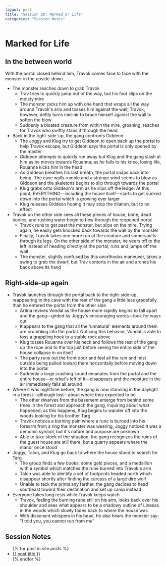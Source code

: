 ```yaml
---
layout: post
title: "Session 20: Marked or Life"
categories: "Session Notes"
---
```

# Marked for Life

## In the between world
With the portal closed behind him, Travok comes face to face with the monster in the upside-down...
  - The monster reaches down to grab Travok
    - Trav tries to quickly jump out of the way, but his foot slips on the moisty mire
    - The monster picks him up with one hand that wraps all the way around Travok's arm and tosses him against the wall; Travok, however, deftly turns mid-air to brace himself against the wall to soften the blow
    - Suddenly a bloated creature from within the mire, groaning, reaches for Travok who swiftly stabs it through the head
  - Back in the right-side-up, the gang confronts Giddeon
    - The Joggy and Klug try to get Giddeon to open back up the portal to help Travok escape, but Giddeon says the portal is only opened by the master
    - Giddeon attempts to quickly run away but Klug and the gang slash at him as he moves towards Rouanna; as he falls to his knee, losing life, Rouanna kicks him in the head
    - As Giddeon breathes his last breath, the portal snaps back into being. The cave walls rumble and a strange wind seems to blow as Giddeon and the skeletons begins to slip through towards the portal
    - Klug grabs onto Giddeon's arm as he slips off the ledge. At this point, EVERYTHING—including the house itself—starts to get sucked down into the portal which is growing ever larger
    - Klug releases Giddeon hoping it may stop the dilation, but to no effect
  - Travok on the other side sees all these pieces of house, bone, dead bodies, and rushing water begin to flow through the reopened portal
    - Travok runs to get past the monster, but slips on the mire. Trying again, he easily gets knocked back towards the wall by the monster
    - Finally, Travok takes one more run at the creature and somersaults through its legs. On the other side of the monster, he veers off to the left instead of heading directly at the portal, runs and jumps off the wall
    - The monster, slightly confused by this unorthodox maneuver, takes a swing to grab the dwarf, but Trav contorts in the air and arches his back above its hand

## Right-side-up again
  - Travok launches through the portal back to the right-side-up, reappearing in the cave with the rest of the gang a little less gracefully than he entered the portal from the other side
    - Artina revives Vondal as the house more rapidly begins to fall apart and the gang—girded by Joggy's encouraging words—look for ways out
    - It appears to the gang that all the 'unnatural' elements around them are crumbling into the portal. Noticing this behavior, Vondal is able to toss a grappling hook to a stable rock above
    - Klug tosses Rouanna over his neck and follows the rest of the gang up the rope and to the top just before seeing the entire side of the house collapse in on itself
    - The party runs out the front door and feel all the rain and mist outside being pulled toward them horizontally before moving down into the portal
    - Suddenly a large crashing sound emanates from the portal and the entire house—or what's left of it—disappears and the moisture in the air immediately falls all around
  - Where it was nighttime before, the gang is now standing in the daylight in a forest—although lost—about where they expected to be
    - The other dwarves from the basement emerge from behind some trees in the forest and approach the gang, inquiring about what happened; as this happens, Klug begins to wander off into the woods looking for his brother Targ
    - Travok notices a burning pain where a rune is burned into his forearm from a ring the monster was wearing; Joggy noticed it was a demonic symbol, but it's nature and purpose are unknown
    - Able to take stock of the situation, the gang recognizes the ruins of the guest house are still there, but a quarry appears where the manor once stood
  - Joggy, Talon, and Klug go back to where the house stood to search for Targ
    - The group finds a few books, some gold pieces, and a medallion with a symbol which matches the rune burned into Travok's arm
    - Talon was able to identify a set of footprints headed north which disappear shortly after finding the carcass of a large dire wolf
    - Unable to tack the prints any farther, the gang decides to head southeast toward their destination and set up camp instead
  - Everyone takes long rests while Travok keeps watch
    - Travok, feeling the burning rune still on his arm, looks back over his shoulder and sees what appears to be a shadowy outline of Linessa in the woods which slowly fades back to where the house was
    - With dissonant whispers in his head, he also hears the monster say: "I told you, you cannot run from me"

## Session Notes
  <ul>
    {% for post in site.posts %}
      <li>
        <a href="{{ post.url | prepend: site.github.url }}">{{ post.title }}</a>
      </li>
    {% endfor %}
  </ul>
